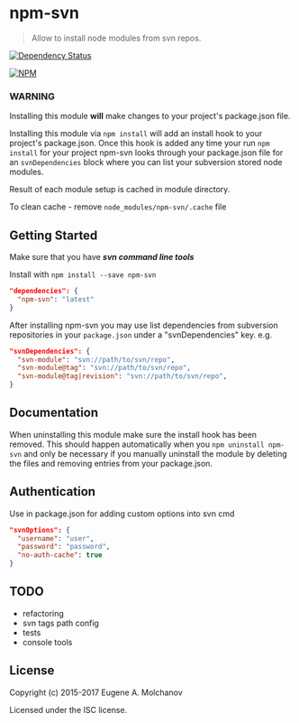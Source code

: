 # npm-svn

> Allow to install node modules from svn repos.

[![Dependency Status](https://david-dm.org/emolchanov/npm-svn.svg?style=flat-square)](https://david-dm.org/emolchanov/npm-svn)

[![NPM](https://nodei.co/npm/npm-svn.png?downloads=true&downloadRank=true&stars=true)](https://nodei.co/npm/npm-svn/)

### WARNING

Installing this module **will** make changes to your project's package.json
file.

Installing this module via `npm install` will add an install hook to your
project's package.json. Once this hook is added any time your run `npm install`
for your project npm-svn looks through your package.json file for an
`svnDependencies` block where you can list your subversion stored node modules.

Result of each module setup is cached in module directory. 

To clean cache - remove `node_modules/npm-svn/.cache` file

## Getting Started

Make sure that you have ***svn command line tools***

Install with `npm install --save npm-svn`

```json
"dependencies": {
  "npm-svn": "latest"
}
```

After installing npm-svn you may use list dependencies from subversion
repositories in your `package.json` under a "svnDependencies" key. e.g.

```json
"svnDependencies": {
  "svn-module": "svn://path/to/svn/repo",
  "svn-module@tag": "svn://path/to/svn/repo",
  "svn-module@tag|revision": "svn://path/to/svn/repo",
}
```

## Documentation
When uninstalling this module make sure the install hook has been removed. This
should happen automatically when you `npm uninstall npm-svn` and only be
necessary if you manually uninstall the module by deleting the files and removing
entries from your package.json.

## Authentication
Use in package.json for adding custom options into svn cmd

```json
"svnOptions": {
  "username": "user",
  "password": "password",
  "no-auth-cache": true
}
```

## TODO
- refactoring
- svn tags path config
- tests
- console tools

## License
Copyright (c) 2015-2017 Eugene A. Molchanov

Licensed under the ISC license.
